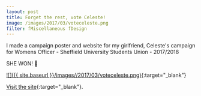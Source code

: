 ```yaml
---
layout: post
title: Forget the rest, vote Celeste!
image: /images/2017/03/voteceleste.png
filter: fMiscellaneous fDesign
---
```

I made a campaign poster and website for my girlfriend, Celeste's campaign for Womens Officer - Sheffield University Students Union - 2017/2018

SHE WON! 🎉

[![]({{ site.baseurl }}/images//2017/03/voteceleste.png)](http://vote.celestejones.co.uk){:target="_blank"}

[Visit the site](http://vote.celestejones.co.uk){:target="_blank"}.
